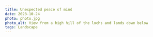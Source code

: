 ```yaml
---
title: Unexpected peace of mind
date: 2023-10-24
photo: photo.jpg
photo_alt: View from a high hill of the lochs and lands down below
tags: Landscape
---
```

